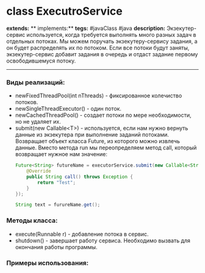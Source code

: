 # class ExecutroService
**extends:** 
** implements:** 
**tegs:** #javaClass #java
**description:** Экзекутер-сервис используется, когда требуется выполнять много разных задач в отдельных потоках. Мы можем поручать экзекутеру-сервису задания, а он будет распределять их по потоком. Если все потоки будут заняты, экзекутер-сервис добавит задания в очередь и отдаст задание первому освободившемуся потоку.

---
### Виды реализаций:
- newFixedThreadPool(int nThreads) - фиксированное колечиство потоков.
- newSingleThreadExecutor() - один поток. 
- newCachedThreadPool() - создает потоки по мере необходимости, но не удаляет их.
- submit(new Callable\<T>) - используется, если нам нужно вернуть данные из экзекутера при выполнение заданий потоками. Возвращает объект класса Future, из которого можно извлечь данные. Вместо метода run мы переопределяем метод call, который возвращает нужное нам значение:
	```java
	Future<String> futureName = executorService.submit(new Callable<String>() {
		@Override
		public String call() throws Exception {
			return "Test";
		}
	});
	
	String text = furureName.get();
	```
### Методы класса:
- execute(Runnable r) - добавление потока в сервис.
- shutdown() - завершает работу сервиса. Необходимо вызвать для окончания работы программы.
### Примеры использования:
